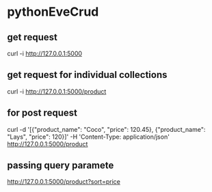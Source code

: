 # pythonEveCrud

## get request
curl -i http://127.0.0.1:5000

## get request for individual collections
curl -i http://127.0.0.1:5000/product

## for post request
curl -d '[{"product_name": "Coco", "price": 120.45}, {"product_name": "Lays", "price": 120}]' -H 'Content-Type: application/json' http://127.0.0.1:5000/product

## passing query paramete
http://127.0.0.1:5000/product?sort=price


